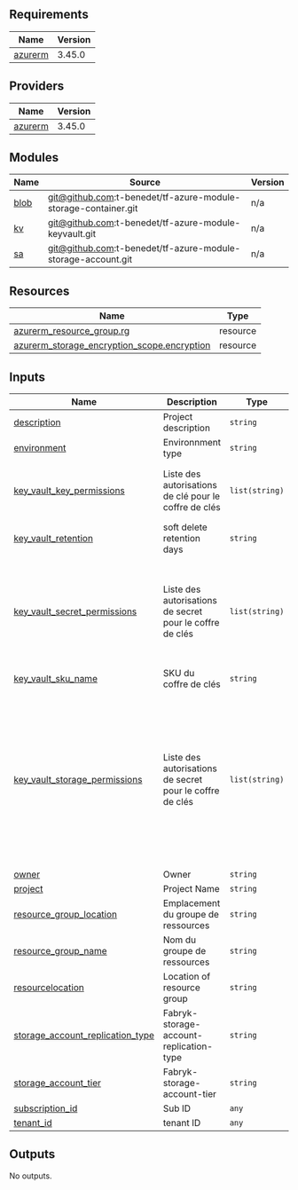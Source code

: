 <!-- BEGIN_TF_DOCS -->
## Requirements

| Name | Version |
|------|---------|
| <a name="requirement_azurerm"></a> [azurerm](#requirement\_azurerm) | 3.45.0 |

## Providers

| Name | Version |
|------|---------|
| <a name="provider_azurerm"></a> [azurerm](#provider\_azurerm) | 3.45.0 |

## Modules

| Name | Source | Version |
|------|--------|---------|
| <a name="module_blob"></a> [blob](#module\_blob) | git@github.com:t-benedet/tf-azure-module-storage-container.git | n/a |
| <a name="module_kv"></a> [kv](#module\_kv) | git@github.com:t-benedet/tf-azure-module-keyvault.git | n/a |
| <a name="module_sa"></a> [sa](#module\_sa) | git@github.com:t-benedet/tf-azure-module-storage-account.git | n/a |

## Resources

| Name | Type |
|------|------|
| [azurerm_resource_group.rg](https://registry.terraform.io/providers/hashicorp/azurerm/3.45.0/docs/resources/resource_group) | resource |
| [azurerm_storage_encryption_scope.encryption](https://registry.terraform.io/providers/hashicorp/azurerm/3.45.0/docs/resources/storage_encryption_scope) | resource |

## Inputs

| Name | Description | Type | Default | Required |
|------|-------------|------|---------|:--------:|
| <a name="input_description"></a> [description](#input\_description) | Project description | `string` | `"test"` | no |
| <a name="input_environment"></a> [environment](#input\_environment) | Environnment type | `string` | `"dev5"` | no |
| <a name="input_key_vault_key_permissions"></a> [key\_vault\_key\_permissions](#input\_key\_vault\_key\_permissions) | Liste des autorisations de clé pour le coffre de clés | `list(string)` | <pre>[<br>  "Get",<br>  "Create",<br>  "Delete"<br>]</pre> | no |
| <a name="input_key_vault_retention"></a> [key\_vault\_retention](#input\_key\_vault\_retention) | soft delete retention days | `string` | `"7"` | no |
| <a name="input_key_vault_secret_permissions"></a> [key\_vault\_secret\_permissions](#input\_key\_vault\_secret\_permissions) | Liste des autorisations de secret pour le coffre de clés | `list(string)` | <pre>[<br>  "Backup",<br>  "Delete",<br>  "Get",<br>  "List",<br>  "Purge",<br>  "Recover",<br>  "Restore",<br>  "Set"<br>]</pre> | no |
| <a name="input_key_vault_sku_name"></a> [key\_vault\_sku\_name](#input\_key\_vault\_sku\_name) | SKU du coffre de clés | `string` | `"standard"` | no |
| <a name="input_key_vault_storage_permissions"></a> [key\_vault\_storage\_permissions](#input\_key\_vault\_storage\_permissions) | Liste des autorisations de secret pour le coffre de clés | `list(string)` | <pre>[<br>  "Backup",<br>  "Delete",<br>  "DeleteSAS",<br>  "Get",<br>  "GetSAS",<br>  "List",<br>  "ListSAS",<br>  "Purge",<br>  "Recover",<br>  "RegenerateKey",<br>  "Restore",<br>  "Set",<br>  "SetSAS",<br>  "Update"<br>]</pre> | no |
| <a name="input_owner"></a> [owner](#input\_owner) | Owner | `string` | `"timothee.benedet@gmail.com"` | no |
| <a name="input_project"></a> [project](#input\_project) | Project Name | `string` | `"project"` | no |
| <a name="input_resource_group_location"></a> [resource\_group\_location](#input\_resource\_group\_location) | Emplacement du groupe de ressources | `string` | `"westeurope"` | no |
| <a name="input_resource_group_name"></a> [resource\_group\_name](#input\_resource\_group\_name) | Nom du groupe de ressources | `string` | `"RG5-Fabryk-Test"` | no |
| <a name="input_resourcelocation"></a> [resourcelocation](#input\_resourcelocation) | Location of resource group | `string` | `"westeurope"` | no |
| <a name="input_storage_account_replication_type"></a> [storage\_account\_replication\_type](#input\_storage\_account\_replication\_type) | Fabryk-storage-account-replication-type | `string` | `"GRS"` | no |
| <a name="input_storage_account_tier"></a> [storage\_account\_tier](#input\_storage\_account\_tier) | Fabryk-storage-account-tier | `string` | `"Standard"` | no |
| <a name="input_subscription_id"></a> [subscription\_id](#input\_subscription\_id) | Sub ID | `any` | n/a | yes |
| <a name="input_tenant_id"></a> [tenant\_id](#input\_tenant\_id) | tenant ID | `any` | n/a | yes |

## Outputs

No outputs.
<!-- END_TF_DOCS -->